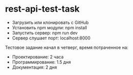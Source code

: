 # rest-api-test-task
* Загрузить или клонировать с GitHub
* Установить npm модули: npm install
* Запустить сервер:  npm run dev
* Сервер слушает порт: localhost:8000

Тестовое задание начал в четверг, время потраченное на:
* Проектирование: 2 часа
* Программирование: 1.5 дня 
* Документация: 2 дня
